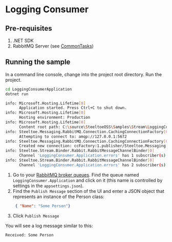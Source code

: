 ﻿# Logging Consumer

## Pre-requisites

1. .NET SDK
1. RabbitMQ Server (see [CommonTasks](../../CommonTasks.md#rabbitmq))

## Running the sample

In a command line console, change into the project root directory. Run the project.

```bash
cd LoggingConsumerApplication
dotnet run 

info: Microsoft.Hosting.Lifetime[0]
      Application started. Press Ctrl+C to shut down.
info: Microsoft.Hosting.Lifetime[0]
      Hosting environment: Production
info: Microsoft.Hosting.Lifetime[0]
      Content root path: C:\source\SteeltoeOSS\Samples\Stream\LoggingConsumerApplication\bin\Debug\net6.0
info: Steeltoe.Messaging.RabbitMQ.Connection.CachingConnectionFactory[0]
      Attempting to connect to: amqp://127.0.0.1:5672
info: Steeltoe.Messaging.RabbitMQ.Connection.CachingConnectionFactory[0]
      Created new connection: ccFactory:1.publisher/Steeltoe.Messaging.RabbitMQ.Connection.SimpleConnection
info: Steeltoe.Stream.Binder.Rabbit.RabbitMessageChannelBinder[0]
      Channel 'LoggingConsumer.Application.errors' has 1 subscriber(s).
info: Steeltoe.Stream.Binder.Rabbit.RabbitMessageChannelBinder[0]
      Channel 'LoggingConsumer.Application.errors' has 2 subscriber(s).
```

1. Go to your [RabbitMQ broker queues](http://localhost:15672/#/queues). Find the queue named `LoggingConsumer.Application` and click on it (this name is controlled by settings in the `appsettings.json`).
1. Find the `Publish Message` section of the UI and enter a JSON object that represents an instance of the Person class:
   ```json
    { "Name": "Some Person"}
   ```
1. Click `Publish Message`

You will see a log message similar to this:

```bash
Received: Some Person
```
